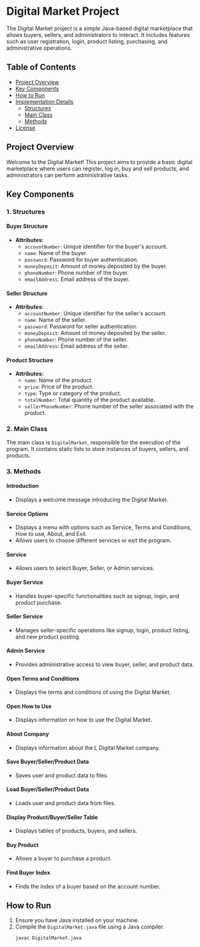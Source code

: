# Digital Market Project

The Digital Market project is a simple Java-based digital marketplace that allows buyers, sellers, and administrators to interact. It includes features such as user registration, login, product listing, purchasing, and administrative operations.

## Table of Contents

- [Project Overview](#project-overview)
- [Key Components](#key-components)
- [How to Run](#how-to-run)
- [Implementation Details](#implementation-details)
  - [Structures](#structures)
  - [Main Class](#main-class)
  - [Methods](#methods)
- [License](#license)

## Project Overview

Welcome to the Digital Market! This project aims to provide a basic digital marketplace where users can register, log in, buy and sell products, and administrators can perform administrative tasks.

## Key Components

### 1. Structures

#### Buyer Structure

- **Attributes:**
  - `accountNumber`: Unique identifier for the buyer's account.
  - `name`: Name of the buyer.
  - `password`: Password for buyer authentication.
  - `moneyDeposit`: Amount of money deposited by the buyer.
  - `phoneNumber`: Phone number of the buyer.
  - `emailAddress`: Email address of the buyer.

#### Seller Structure

- **Attributes:**
  - `accountNumber`: Unique identifier for the seller's account.
  - `name`: Name of the seller.
  - `password`: Password for seller authentication.
  - `moneyDeposit`: Amount of money deposited by the seller.
  - `phoneNumber`: Phone number of the seller.
  - `emailAddress`: Email address of the seller.

#### Product Structure

- **Attributes:**
  - `name`: Name of the product.
  - `price`: Price of the product.
  - `type`: Type or category of the product.
  - `totalNumber`: Total quantity of the product available.
  - `sellerPhoneNumber`: Phone number of the seller associated with the product.

### 2. Main Class

The main class is `DigitalMarket`, responsible for the execution of the program. It contains static lists to store instances of buyers, sellers, and products.

### 3. Methods

#### Introduction

- Displays a welcome message introducing the Digital Market.

#### Service Options

- Displays a menu with options such as Service, Terms and Conditions, How to use, About, and Exit.
- Allows users to choose different services or exit the program.

#### Service

- Allows users to select Buyer, Seller, or Admin services.

#### Buyer Service

- Handles buyer-specific functionalities such as signup, login, and product purchase.

#### Seller Service

- Manages seller-specific operations like signup, login, product listing, and new product posting.

#### Admin Service

- Provides administrative access to view buyer, seller, and product data.

#### Open Terms and Conditions

- Displays the terms and conditions of using the Digital Market.

#### Open How to Use

- Displays information on how to use the Digital Market.

#### About Company

- Displays information about the L Digital Market company.

#### Save Buyer/Seller/Product Data

- Saves user and product data to files.

#### Load Buyer/Seller/Product Data

- Loads user and product data from files.

#### Display Product/Buyer/Seller Table

- Displays tables of products, buyers, and sellers.

#### Buy Product

- Allows a buyer to purchase a product.

#### Find Buyer Index

- Finds the index of a buyer based on the account number.

## How to Run

1. Ensure you have Java installed on your machine.
2. Compile the `DigitalMarket.java` file using a Java compiler.
   ```bash
   javac DigitalMarket.java

